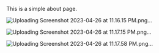 This is a simple about page.


![Uploading Screenshot 2023-04-26 at 11.16.15 PM.png…]()


![Uploading Screenshot 2023-04-26 at 11.17.15 PM.png…]()


![Uploading Screenshot 2023-04-26 at 11.17.58 PM.png…]()
